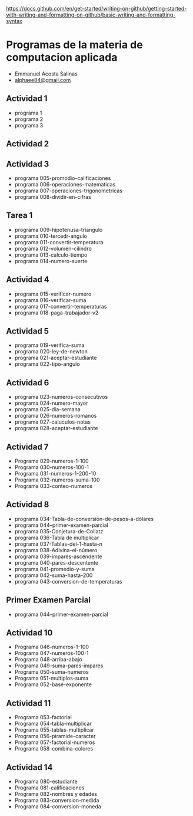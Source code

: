 https://docs.github.com/en/get-started/writing-on-github/getting-started-with-writing-and-formatting-on-github/basic-writing-and-formatting-syntax
# Programas de la materia de computacion aplicada
- Emmanuel Acosta Salinas 
- alphaee84@gmail.com
## Actividad 1
- programa 1
- programa 2
- programa 3
## Actividad 2
## Actividad 3
- programa 005-promodio-calificaciones
- programa 006-operaciones-matematicas
- programa 007-operaciones-trigonometricas
- programa 008-dividir-en-cifras
## Tarea 1
- programa 009-hipotenusa-triangulo
- programa 010-tercedr-angulo 
- programa 011-convertir-temperatura
- programa 012-volumen-cilindro
- programa 013-calculo-tiempo
- programa 014-numero-suerte
## Actividad 4
- programa 015-verificar-numero
- programa 016-verificar-suma
- programa 017-convertir-temperaturas
- programa 018-paga-trabajador-v2
## Actividad 5
- programa 019-verifica-suma
- programa 020-ley-de-newton
- programa 021-aceptar-estudiante
- programa 022-tipo-angulo
## Actividad 6
- programa 023-numeros-consecutivos
- programa 024-numero-mayor
- programa 025-dia-semana
- programa 026-numeros-romanos
- programa 027-caluculos-notas
- programa 028-aceptar-estudiante
## Actividad 7
- Programa 029-numeros-1-100
- Programa 030-numeros-100-1
- Programa 031-numeros-1-200-10
- Programa 032-numeros-suma-100
- Programa 033-conteo-numeros
## Actividad 8
- programa 034-Tabla-de-conversión-de-pesos-a-dólares
- programa 044–primer-examen-parcial
- programa 035-Conjetura-de-Collatz
- programa 036-Tabla de multiplicar
- programa 037-Tablas-del-1-hasta-n
- programa 038-Adivina-el-número
- programa 039-impares-ascendente
- programa 040-pares-descentente
- programa 041-promedio-y-suma
- programa 042-suma-hasta-200
- programa 043-conversion-de-temperaturas
## Primer Examen Parcial
- programa 044–primer-examen-parcial
## Actividad 10
- Programa 046-numeros-1-100
- Programa 047-numeros-100-1
- Programa 048-arriba-abajo
- Programa 049-suma-pares-impares
- Programa 050-suma-numeros
- Programa 051-multiplos-suma
- Programa 052-base-exponente
## Actividad 11
- Programa 053-factorial
- Programa 054-tabla-multiplicar
- Programa 055-tablas-multiplicar
- Programa 056-piramide-caracter
- Programa 057-factorial-numeros
- Programa 058-combina-colores

## Actividad 14
- Programa 080-estudiante
- Programa 081-calificaciones
- Programa 082-nombres y edades
- Programa 083-conversion-medida
- Programa 084-conversion-moneda
